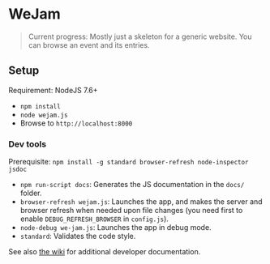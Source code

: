 # WeJam

> Current progress: Mostly just a skeleton for a generic website. You can browse an event and its entries.

## Setup

Requirement: NodeJS 7.6+

* `npm install`
* `node wejam.js`
* Browse to `http://localhost:8000`

### Dev tools

Prerequisite: `npm install -g standard browser-refresh node-inspector jsdoc`

* `npm run-script docs`: Generates the JS documentation in the `docs/` folder.
* `browser-refresh wejam.js`: Launches the app, and makes the server and browser refresh when needed upon file changes (you need first to enable `DEBUG_REFRESH_BROWSER` in `config.js`).
* `node-debug we-jam.js`: Launches the app in debug mode.
* `standard`: Validates the code style.

See also [the wiki](https://github.com/mkalam-alami/we-jam/wiki) for additional developer documentation.
